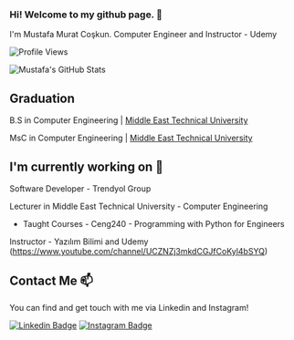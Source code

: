### Hi! Welcome to my github page. 👋


I'm Mustafa Murat Coşkun. Computer Engineer and Instructor - Udemy

![Profile Views](https://komarev.com/ghpvc/?username=mustafamuratcoskun)

![Mustafa's GitHub Stats](https://github-readme-stats.vercel.app/api?username=mustafamuratcoskun&show_icons=true)

## Graduation

B.S in Computer Engineering |  [Middle East Technical University](https://www.metu.edu.tr/)

MsC in Computer Engineering |  [Middle East Technical University](https://www.metu.edu.tr/)


## I'm currently working on 🔭

Software Developer - Trendyol Group

Lecturer in Middle East Technical University - Computer Engineering
  - Taught Courses - Ceng240 - Programming with Python for Engineers

Instructor - Yazılım Bilimi and Udemy (https://www.youtube.com/channel/UCZNZj3mkdCGJfCoKyl4bSYQ)


## Contact Me 📫

You can find and get touch with me via Linkedin and Instagram!

[![Linkedin Badge](https://img.shields.io/badge/mustafamuratcoskun-follow%20on%20linkedin-blue?style=for-the-badge&logo=linkedin)](https://www.linkedin.com/in/mustafa-murat-co%C5%9Fkun-428858b9/)
[![Instagram Badge](https://img.shields.io/badge/mustafamuratcoskun-follow%20on%20instagram-blue?style=for-the-badge&logo=instagram)](https://instagram.com/mustafamuratcoskunn/)

